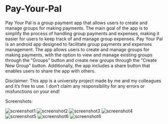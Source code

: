 # Pay-Your-Pal
Pay Your Pal is a group payment app that allows users to create and manage groups for making payments. 
The main goal of the app is to simplify the process of handling group payments and expenses, making it easier for users to keep track of and manage group expenses.
Pay Your Pal is an android app designed to facilitate group payments and expenses management. 
The app allows users to create and manage groups for making payments, with the option to view and manage existing groups through the "Groups" button and create new groups through the "Create New Group" button. 
Additionally, the app includes a share button that enables users to share the app with others. 

Disclaimer: This app is a university project made by me and my colleagues and it’s free to use. I don’t claim any responsibility for any errors or misfunctions on your end! 

Screenshots:

![screenshot1](https://github.com/mauriceaounn/Pay-Your-Pal/assets/123246722/8092b066-97f5-4648-b409-c6e86bec4e41)
![screenshot2](https://github.com/mauriceaounn/Pay-Your-Pal/assets/123246722/ba9b528d-a104-4efd-89ec-b857e4acfb01)
![screenshot3](https://github.com/mauriceaounn/Pay-Your-Pal/assets/123246722/ca59e3c6-4f3e-4754-865c-9d0b915ec76f)
![screenshot4](https://github.com/mauriceaounn/Pay-Your-Pal/assets/123246722/89237ab2-e418-4d0f-9402-ea1367e9effd)
![screenshot5](https://github.com/mauriceaounn/Pay-Your-Pal/assets/123246722/65b2c1c4-5a8f-45f3-a524-b1584f1fad3c)
![screenshot6](https://github.com/mauriceaounn/Pay-Your-Pal/assets/123246722/f07f6c43-7c19-4b22-812f-a5e7c5bbcb93)
![screenshot6](https://github.com/mauriceaounn/Pay-Your-Pal/assets/123246722/2ed32473-9ee2-401b-bab1-11fa1468e9d7)
